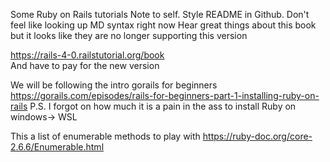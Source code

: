 Some Ruby on Rails tutorials
Note to self. Style README in Github. Don't feel like looking up MD syntax right now
Hear great things about this book but it looks like they are no longer supporting this version  

https://rails-4-0.railstutorial.org/book  
And have to pay for the new version

We will be following the intro gorails for beginners
https://gorails.com/episodes/rails-for-beginners-part-1-installing-ruby-on-rails
P.S. I forgot on how much it is a pain in the ass to install 
Ruby on windows-> WSL

This a list of enumerable methods to play with
https://ruby-doc.org/core-2.6.6/Enumerable.html
